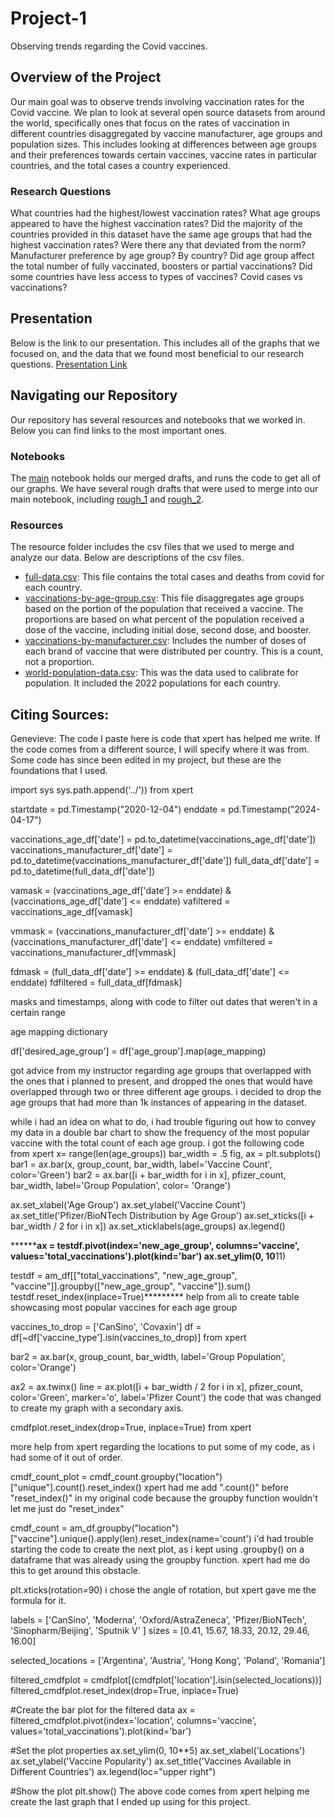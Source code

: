# Project-1
Observing trends regarding the Covid vaccines.

## Overview of the Project
Our main goal was to observe trends involving vaccination rates for the Covid vaccine. We plan to look at several open source datasets from around the world, specifically ones that focus on the rates of vaccination in different countries disaggregated by vaccine manufacturer, age groups and population sizes. This includes looking at differences between age groups and their preferences towards certain vaccines, vaccine rates in particular countries, and the total cases a country experienced.

### Research Questions
What countries had the highest/lowest vaccination rates?
What age groups appeared to have the highest vaccination rates?
Did the majority of the countries provided in this dataset have the same age groups that had the highest vaccination rates?
Were there any that deviated from the norm?
Manufacturer preference by age group?
  By country?
Did age group affect the total number of fully vaccinated, boosters or partial vaccinations?
Did some countries have less access to types of vaccines?
Covid cases vs vaccinations?

## Presentation
Below is the link to our presentation. This includes all of the graphs that we focused on, and the data that we found most beneficial to our research questions.
[Presentation Link](https://docs.google.com/presentation/d/1WHaVupxndZSUvioeZD7LKLBjvfZAw6Gaf5VZwfP0sys/edit?usp=sharing)

## Navigating our Repository
Our repository has several resources and notebooks that we worked in. Below you can find links to the most important ones.
### Notebooks
The [main](Notebooks/main.ipynb) notebook holds our merged drafts, and runs the code to get all of our graphs. We have several rough drafts that were used to merge into our main notebook, including [rough_1](Notebooks/rough_1.ipynb) and [rough_2](Notebooks/rough_2.ipynb).

### Resources
The resource folder includes the csv files that we used to merge and analyze our data. Below are descriptions of the csv files.
- [full-data.csv]([Resources/full_data.csv]): This file contains the total cases and deaths from covid for each country.
- [vaccinations-by-age-group.csv]([Resources/vaccinations-by-age-group.csv]): This file disaggregates age groups based on the portion of the population that received a vaccine. The proportions are based on what percent of the population received a dose of the vaccine, including initial dose, second dose, and booster.
- [vaccinations-by-manufacturer.csv]([Resources/vaccinations-by-manufacturer.csv]): Includes the number of doses of each brand of vaccine that were distributed per country. This is a count, not a proportion.
- [world-population-data.csv]([Resources/world-population-data.csv]): This was the data used to calibrate for population. It included the 2022 populations for each country.

## Citing Sources:

Genevieve:
The code I paste here is code that xpert has helped me write. If the code comes from a different source, I will specify where it was from. Some code has since been edited in my project, but these are the foundations that I used.

import sys
sys.path.append('../')) from xpert

startdate = pd.Timestamp("2020-12-04")
enddate = pd.Timestamp("2024-04-17")

vaccinations_age_df['date'] = pd.to_datetime(vaccinations_age_df['date'])
vaccinations_manufacturer_df['date'] = pd.to_datetime(vaccinations_manufacturer_df['date'])
full_data_df['date'] = pd.to_datetime(full_data_df['date'])

vamask = (vaccinations_age_df['date'] >= enddate) & (vaccinations_age_df['date'] <= enddate)
vafiltered = vaccinations_age_df[vamask]

vmmask = (vaccinations_manufacturer_df['date'] >= enddate) & (vaccinations_manufacturer_df['date'] <= enddate)
vmfiltered = vaccinations_manufacturer_df[vmmask]

fdmask = (full_data_df['date'] >= enddate) & (full_data_df['date'] <= enddate)
fdfiltered = full_data_df[fdmask]

masks and timestamps, along with code to filter out dates that weren't in a certain range

age mapping dictionary

df['desired_age_group'] = df['age_group'].map(age_mapping)

got advice from my instructor regarding age groups that overlapped with the ones that i planned to present, and dropped the ones that would have overlapped through two or three different age groups. i decided to drop the age groups that had more than 1k instances of appearing in the dataset.

while i had an idea on what to do, i had trouble figuring out how to convey my data in a double bar chart to show the frequency of the most popular vaccine with the total count of each age group. i got the following code from xpert 
x= range(len(age_groups))
bar_width = .5
fig, ax = plt.subplots()
bar1 = ax.bar(x, group_count, bar_width, label='Vaccine Count', color='Green')
bar2 = ax.bar([i + bar_width for i in x], pfizer_count, bar_width, label='Group Population', color= 'Orange')

ax.set_xlabel('Age Group')
ax.set_ylabel('Vaccine Count')
ax.set_title('Pfizer/BioNTech Distribution by Age Group')
ax.set_xticks([i + bar_width / 2 for i in x])
ax.set_xticklabels(age_groups)
ax.legend()

********ax = testdf.pivot(index='new_age_group', columns='vaccine', values='total_vaccinations').plot(kind='bar')
ax.set_ylim(0, 10**11)

testdf = am_df[["total_vaccinations", "new_age_group", "vaccine"]].groupby(["new_age_group", "vaccine"]).sum()
testdf.reset_index(inplace=True)********* help from ali to create table showcasing most popular vaccines for each age group

vaccines_to_drop = ['CanSino', 'Covaxin']
df = df[~df['vaccine_type'].isin(vaccines_to_drop)]
from xpert

bar2 = ax.bar(x, group_count, bar_width, label='Group Population', color='Orange')

ax2 = ax.twinx()
line = ax.plot([i + bar_width / 2 for i in x], pfizer_count, color='Green', marker='o', label='Pfizer Count')
the code that was changed to create my graph with a secondary axis.

cmdfplot.reset_index(drop=True, inplace=True)
from xpert

more help from xpert regarding the locations to put some of my code, as i had some of it out of order.

cmdf_count_plot = cmdf_count.groupby("location")["unique"].count().reset_index() xpert had me add ".count()" before "reset_index()" in my original code because the groupby function wouldn't let me just do "reset_index"

cmdf_count = am_df.groupby("location")["vaccine"].unique().apply(len).reset_index(name='count')     i'd had trouble starting the code to create the next plot, as i kept using .groupby() on a dataframe that was already using the groupby function. xpert had me do this to get around this obstacle.

plt.xticks(rotation=90) i chose the angle of rotation, but xpert gave me the formula for it.

labels = ['CanSino', 'Moderna', 'Oxford/AstraZeneca', 'Pfizer/BioNTech', 'Sinopharm/Beijing', 'Sputnik V' ]
sizes = [0.41, 15.67, 18.33, 20.12, 29.46, 16.00]

selected_locations = ['Argentina', 'Austria', 'Hong Kong', 'Poland', 'Romania']

filtered_cmdfplot = cmdfplot[(cmdfplot['location'].isin(selected_locations))]
filtered_cmdfplot.reset_index(drop=True, inplace=True)

#Create the bar plot for the filtered data
ax = filtered_cmdfplot.pivot(index='location', columns='vaccine', values='total_vaccinations').plot(kind='bar')

#Set the plot properties
ax.set_ylim(0, 10**5)
ax.set_xlabel('Locations')
ax.set_ylabel('Vaccine Popularity')
ax.set_title('Vaccines Available in Different Countries')
ax.legend(loc="upper right")

#Show the plot
plt.show()
The above code comes from xpert helping me create the last graph that I ended up using for this project.
